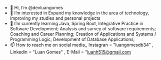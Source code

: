 - 👋 Hi, I’m @devluangomes
- 👀 I’m interested in Expand my knowledge in the area of technology, improving my studies and personal projects
- 🌱 I’m currently learning Java, Spring Boot, Integrative Practice in Software Development; Analysis and survey of software requirements; Coaching and Career Planning; Creation of Applications and Systems / Programming Logic; Development of Database Applications;
- 📫 How to reach me on social media,, Instagran = "luangomesdb34" , Linkedin = "Luan Gomes" , E-Mail = "luanh515@gmail.com

<!---
devluangomes/devluangomes is a ✨ special ✨ repository because its `README.md` (this file) appears on your GitHub profile.
You can click the Preview link to take a look at your changes.
--->
